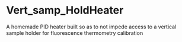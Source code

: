 # Vert_samp_HoldHeater
A homemade PID heater built so as to not impede access to a vertical sample holder for fluorescence thermometry calibration
